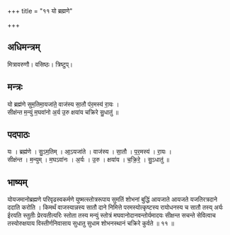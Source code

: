 +++
title = "११ यो ब्रह्मणे"

+++
## अधिमन्त्रम्
मित्रावरुणौ। वसिष्ठः। त्रिष्टुप्।

## मन्त्रः
यो ब्रह्म॑णे सुम॒तिमा॒यजा॑ते॒ वाज॑स्य सा॒तौ प॑र॒मस्य॑ रा॒यः ।  
सीक्ष॑न्त म॒न्युं म॒घवा॑नो अ॒र्य उ॒रु क्षया॑य चक्रिरे सु॒धातु॑ ॥

## पदपाठः
यः । ब्रह्म॑णे । सु॒ऽम॒तिम् । आ॒ऽयजा॑ते । वाज॑स्य । सा॒तौ । प॒र॒मस्य॑ । रा॒यः ।  
सीक्ष॑न्त । म॒न्युम् । म॒घऽवा॑नः । अ॒र्यः । उ॒रु । क्षया॑य । च॒क्रि॒रे॒ । सु॒ऽधातु॑ ॥

## भाष्यम्
योयजमानोब्रह्मणे परिवृढस्वकर्मणे युष्मत्स्तोत्ररूपाय सुमतिं शोभनां बुद्धिं आयजाते आयजते यजतिरत्रदाने ददाति करोति । किमर्थं वाजस्यान्नस्य सातौ दाने निमित्ते परमस्योत्कृष्टस्य रायोधनस्य च सातौ तस्य् अर्यः ईरयति स्तुतीः प्रेरयतीत्यरिः स्तोता तस्य मन्युं स्तोत्रं मघवानोदानवन्तोर्यमादयः सीक्षन्त सचन्ते सेवित्वाच तस्योरुक्षयाय विस्तीर्णनिवासाय सुधातु सुधाम शोभनस्थानं चक्रिरे कुर्वते ॥ ११ ॥
